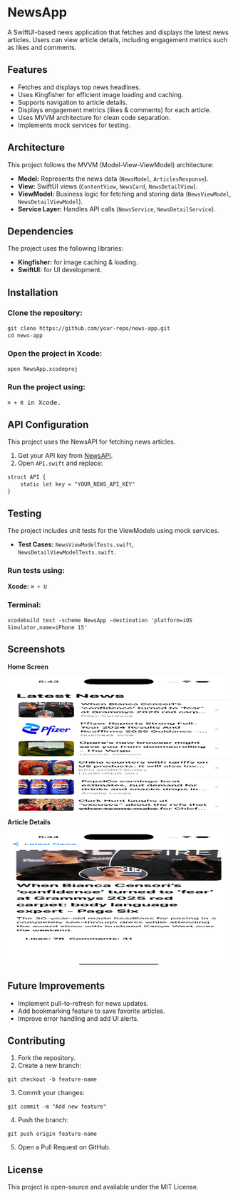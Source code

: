 <h1>NewsApp</h1>

<p>A SwiftUI-based news application that fetches and displays the latest news articles. Users can view article details, including engagement metrics such as likes and comments.</p>

<h2>Features</h2>
<ul>
    <li>Fetches and displays top news headlines.</li>
    <li>Uses Kingfisher for efficient image loading and caching.</li>
    <li>Supports navigation to article details.</li>
    <li>Displays engagement metrics (likes & comments) for each article.</li>
    <li>Uses MVVM architecture for clean code separation.</li>
    <li>Implements mock services for testing.</li>
</ul>

<h2>Architecture</h2>
<p>This project follows the MVVM (Model-View-ViewModel) architecture:</p>
<ul>
    <li><b>Model:</b> Represents the news data (<code>NewsModel</code>, <code>ArticlesResponse</code>).</li>
    <li><b>View:</b> SwiftUI views (<code>ContentView</code>, <code>NewsCard</code>, <code>NewsDetailView</code>).</li>
    <li><b>ViewModel:</b> Business logic for fetching and storing data (<code>NewsViewModel</code>, <code>NewsDetailViewModel</code>).</li>
    <li><b>Service Layer:</b> Handles API calls (<code>NewsService</code>, <code>NewsDetailService</code>).</li>
</ul>

<h2>Dependencies</h2>
<p>The project uses the following libraries:</p>
<ul>
    <li><b>Kingfisher:</b> for image caching & loading.</li>
    <li><b>SwiftUI:</b> for UI development.</li>
</ul>

<h2>Installation</h2>

<h3>Clone the repository:</h3>
<pre><code>git clone https://github.com/your-repo/news-app.git
cd news-app</code></pre>

<h3>Open the project in Xcode:</h3>
<pre><code>open NewsApp.xcodeproj</code></pre>

<h3>Run the project using:</h3>
<pre><code>⌘ + R</code> in Xcode.</pre>

<h2>API Configuration</h2>
<p>This project uses the NewsAPI for fetching news articles.</p>

<ol>
    <li>Get your API key from <a href="https://newsapi.org/">NewsAPI</a>.</li>
    <li>Open <code>API.swift</code> and replace:</li>
</ol>

<pre><code>struct API {
    static let key = "YOUR_NEWS_API_KEY"
}</code></pre>

<h2>Testing</h2>
<p>The project includes unit tests for the ViewModels using mock services.</p>

<ul>
    <li><b>Test Cases:</b> <code>NewsViewModelTests.swift</code>, <code>NewsDetailViewModelTests.swift</code>.</li>
</ul>

<h3>Run tests using:</h3>
<p><b>Xcode:</b> <code>⌘ + U</code></p>

<h3>Terminal:</h3>
<pre><code>xcodebuild test -scheme NewsApp -destination 'platform=iOS Simulator,name=iPhone 15'</code></pre>

<h2>Screenshots</h2>

<p><b>Home Screen</b></p>
<img src="screenshots/mainscreen.png" alt="Home Screen" width="500" height="300">

<p><b>Article Details</b></p>
<img src="screenshots/detailsscreen.png" alt="Article Details" width="500" height="300">


<h2>Future Improvements</h2>
<ul>
    <li>Implement pull-to-refresh for news updates.</li>
    <li>Add bookmarking feature to save favorite articles.</li>
    <li>Improve error handling and add UI alerts.</li>
</ul>

<h2>Contributing</h2>
<ol>
    <li>Fork the repository.</li>
    <li>Create a new branch:</li>
</ol>

<pre><code>git checkout -b feature-name</code></pre>

<ol start="3">
    <li>Commit your changes:</li>
</ol>

<pre><code>git commit -m "Add new feature"</code></pre>

<ol start="4">
    <li>Push the branch:</li>
</ol>

<pre><code>git push origin feature-name</code></pre>

<ol start="5">
    <li>Open a Pull Request on GitHub.</li>
</ol>

<h2>License</h2>
<p>This project is open-source and available under the MIT License.</p>
